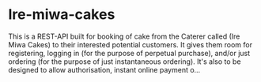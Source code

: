 # Ire-miwa-cakes
This is a REST-API built for booking of cake from the Caterer called (Ire Miwa Cakes) to their interested potential customers. It gives them room for registering, logging in (for the purpose of perpetual purchase), and/or just ordering (for the purpose of just instantaneous ordering). It's also to be designed to allow authorisation, instant online payment o…

